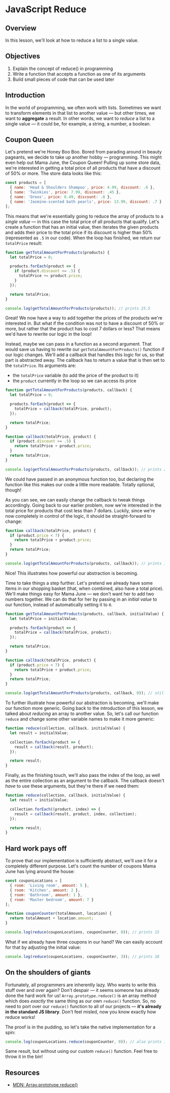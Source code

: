 # JavaScript Reduce

## Overview

In this lesson, we'll look at how to reduce a list to a single value.

## Objectives

1. Explain the concept of reduce() in programming
2. Write a function that accepts a function as one of its arguments
3. Build small pieces of code that can be used later

## Introduction
In the world of programming, we often work with lists. Sometimes we want to transform elements in that list to another value — but other times, we want to **aggregate** a result. In other words, we want to _reduce_ a list to a single value — it could be, for example, a string, a number, a boolean.


## Coupon Queen

Let's pretend we're Honey Boo Boo. Bored from parading around in beauty pageants, we decide to take up another hobby — programming. This might even help out Mama June, the Coupon Queen! Pulling up some store data, we're interested in getting a total price of all products that have a discount of 50% or more. The store data looks like this:

```js
const products = [
  { name: 'Head & Shoulders Shampoo', price: 4.99, discount: .6 },
  { name: 'Twinkies', price: 7.99, discount: .45 },
  { name: 'Oreos', price: 6.49, discount: .8 },
  { name: 'Jasmine-scented bath pearls', price: 13.99, discount: .7 }
];
```

This means that we're essentially going to reduce the array of products to a _single value_ — in this case the total price of all products that qualify. Let's create a function that has an initial value, then iterates the given products and adds their price to the total price if its discount is higher than 50% (represented as `.5` in our code). When the loop has finished, we return our `totalPrice` result:

```js
function getTotalAmountForProducts(products) {
  let totalPrice = 0;

  products.forEach(product => {
    if (product.discount >= .5) {
      totalPrice += product.price;
    }
  });

  return totalPrice;
}

console.log(getTotalAmountForProducts(products)); // prints 25.5
```

Great! We now have a way to add together the prices of the products we're interested in. But what if the condition was not to have a discount of 50% or more, but rather that the product has to cost 7 dollars or less? That means we'd have to rewrite our logic in the loop!

Instead, maybe we can pass in a function as a second argument. That would save us having to rewrite our `getTotalAmountForProducts()` function if our logic changes. We'll add a callback that handles this logic for us, so that part is abstracted away. The callback has to return a value that is then set to the `totalPrice`. Its arguments are:

- the `totalPrice` variable (to add the price of the product to it)
- the `product` currently in the loop so we can access its price

```js
function getTotalAmountForProducts(products, callback) {
  let totalPrice = 0;

  products.forEach(product => {
    totalPrice = callback(totalPrice, product);
  });

  return totalPrice;
}

function callback(totalPrice, product) {
  if (product.discount >= .5) {
    return totalPrice + product.price;
  }
  return totalPrice;
}

console.log(getTotalAmountForProducts(products, callback)); // prints 25.5
```

We could have passed in an anonymous function too, but declaring the function like this makes our code a little more readable. Totally optional, though!

As you can see, we can easily change the callback to tweak things accordingly. Going back to our earlier problem, now we're interested in the total price for products that cost less than 7 dollars. Luckily, since we're now completely in control of the logic, it should be straight-forward to change:

```js
function callback(totalPrice, product) {
  if (product.price < 7) {
    return totalPrice + product.price;
  }
  return totalPrice;
}

console.log(getTotalAmountForProducts(products, callback)); // prints 11.5
```

Nice! This illustrates how powerful our abstraction is becoming.

Time to take things a step further. Let's pretend we already have some items in our shopping basket (that, when combined, also have a total price). We'll make things easy for Mama June — we don't want her to add two numbers together. We can do that for her by passing in an *initial value* to our function, instead of automatically setting it to `0`.

```js
function getTotalAmountForProducts(products, callback, initialValue) {
  let totalPrice = initialValue;

  products.forEach(product => {
    totalPrice = callback(totalPrice, product);
  });

  return totalPrice;
}

function callback(totalPrice, product) {
  if (product.price < 7) {
    return totalPrice + product.price;
  }
  return totalPrice;
}

console.log(getTotalAmountForProducts(products, callback, 0)); // still prints 11.5. Yeah!
```

To further illustrate how powerful our abstraction is becoming, we'll make our function more generic. Going back to the introduction of this lesson, we talked about *reducing* an array to another value. So, let's call our function `reduce` and change some other variable names to make it more generic:

```js
function reduce(collection, callback, initialValue) {
  let result = initialValue;

  collection.forEach(product => {
    result = callback(result, product);
  });

  return result;
}
```

Finally, as the finishing touch, we'll also pass the index of the loop, as well as the entire collection as an argument to the callback. The callback doesn't *have* to use these arguments, but they're there if we need them:

```js
function reduce(collection, callback, initialValue) {
  let result = initialValue;

  collection.forEach((product, index) => {
    result = callback(result, product, index, collection);
  });

  return result;
}
```

## Hard work pays off

To prove that our implementation is sufficiently abstract, we'll use it for a completely different purpose. Let's count the number of coupons Mama June has lying around the house:

```js
const couponLocations = [
  { room: 'Living room', amount: 5 },
  { room: 'Kitchen', amount: 2 },
  { room: 'Bathroom', amount: 1 },
  { room: 'Master bedroom', amount: 7 }
];

function couponCounter(totalAmount, location) {
  return totalAmount + location.amount;
}

console.log(reduce(couponLocations, couponCounter, 0)); // prints 15
```

What if we already have three coupons in our hand? We can easily account for that by adjusting the initial value:

```js
console.log(reduce(couponLocations, couponCounter, 3)); // prints 18
```

## On the shoulders of giants



Fortunately, all programmers are inherently lazy. Who wants to write this stuff over and over again? Don't despair — it seems someone has already done the hard work for us! `Array.prototype.reduce()` is an array method which does _exactly_ the same thing as our own `reduce()` function. So, no need to port over our `reduce()` function to all of our projects — **it's already in the standard JS library**. Don't feel misled, now you know exactly how reduce works!

The proof is in the pudding, so let's take the native implementation for a spin:

```js
console.log(couponLocations.reduce(couponCounter, 0)); // also prints 15!
```

Same result, but without using our custom `reduce()` function. Feel free to throw it in the bin!

## Resources

* [MDN: Array.prototype.reduce()](https://developer.mozilla.org/en-US/docs/Web/JavaScript/Reference/Global_Objects/Array/Reduce)

